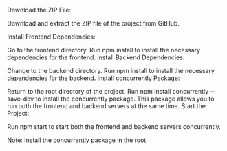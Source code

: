 Download the ZIP File:

Download and extract the ZIP file of the project from GitHub.

Install Frontend Dependencies:

Go to the frontend directory.
Run npm install to install the necessary dependencies for the frontend.
Install Backend Dependencies:

Change to the backend directory.
Run npm install to install the necessary dependencies for the backend.
Install concurrently Package:

Return to the root directory of the project.
Run npm install concurrently --save-dev to install the concurrently package. This package allows you to run both the frontend and backend servers at the same time.
Start the Project:

Run npm start to start both the frontend and backend servers concurrently.

Note: Install the concurrently package in the root 

